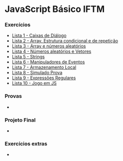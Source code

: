 # JavaScript Básico IFTM
### Exercícios
- [Lista 1 - Caixas de Diálogo](https://victorhugosdev.github.io/JavaScript_Basico_IFTM/Exercicios/Lista%201/index.html)
- [Lista 2 - Array, Estrutura condicional e de repetição](https://victorhugosdev.github.io/JavaScript_Basico_IFTM/Exercicios/Lista%202/index.html)
- [Lista 3 - Array e números aleatórios](https://victorhugosdev.github.io/JavaScript_Basico_IFTM/Exercicios/Lista%203/index.html)
- [Lista 4 - Números aleatórios e Vetores](https://victorhugosdev.github.io/JavaScript_Basico_IFTM/Exercicios/Lista%204/index.html)
- [Lista 5 - Strings](https://victorhugosdev.github.io/JavaScript_Basico_IFTM/Exercicios/Lista%205/index.html)
- [Lista 6 - Manipuladores de Eventos](https://victorhugosdev.github.io/JavaScript_Basico_IFTM/Exercicios/Lista%206/index.html)
- [Lista 7 - Armazenamento Local](https://victorhugosdev.github.io/JavaScript_Basico_IFTM/Exercicios/Lista%207/index.html)
- [Lista 8 - Simulado Prova](https://victorhugosdev.github.io/JavaScript_Basico_IFTM/Exercicios/Lista%208/index.html)
- [Lista 9 - Expressões Regulares](https://victorhugosdev.github.io/JavaScript_Basico_IFTM/Exercicios/Lista%209/index.html)
- [Lista 10 - Jogo em JS](https://victorhugosdev.github.io/JavaScript_Basico_IFTM/Exercicios/Lista%2010/index.html)

### Provas
- 


### Projeto Final
- 

### Exercícios extras
- 
